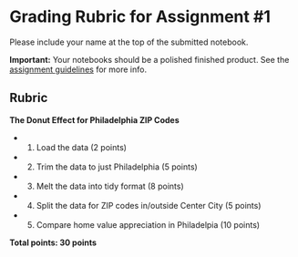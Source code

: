 # Grading Rubric for Assignment #1

Please include your name at the top of the submitted notebook.

**Important:** Your notebooks should be a polished finished product. See
the [assignment guidelines](https://musa-550-fall-2023.github.io/assignment/#guidelines)
for more info.

## Rubric

**The Donut Effect for Philadelphia ZIP Codes**

- 1. Load the data (2 points)
- 2. Trim the data to just Philadelphia (5 points)
- 3. Melt the data into tidy format (8 points)
- 4. Split the data for ZIP codes in/outside Center City (5 points)
- 5. Compare home value appreciation in Philadelpia (10 points)


**Total points: 30 points**
